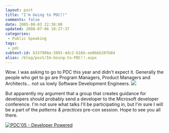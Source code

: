 ```yaml
---
layout: post
title: "I'm Going to PDC!!"
comments: false
date: 2005-08-03 22:38:00
updated: 2008-07-06 10:27:37
categories:
 - Public Speaking
tags:
 - pdc
subtext-id: b337908a-3891-4dc2-b16b-ee0bbb28fb84
alias: /blog/post/Im-Going-to-PDC!!.aspx
---
```



Wow. I was asking to go to PDC this year and didn't expect it. Generally the
people who get to go are Program Managers, Product Managers and Architects...
not us lowly Software Development Engineers. ![](/Files/smile1.gif)

But apparently my argument that a group that creates guidance for developers
should probably send a developer to the Microsoft developer conference. I'm not
sure what talks I'll be participating in, but I'm sure I will be a part of the
_patterns & practices_ pre-con session. Hope to see you all there. 

[![PDC'05 - Developer
Powered](http://channel9.msdn.com/pdc/Flairs/PDC05Flair_74782.jpg)
](http://channel9.msdn.com/pdc/pdcfriends.aspx)
